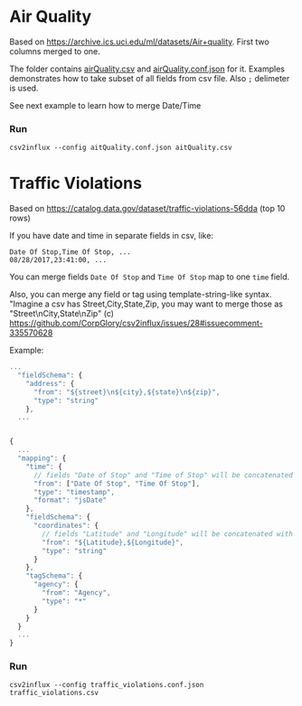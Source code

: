 # Air Quality
Based on https://archive.ics.uci.edu/ml/datasets/Air+quality.
First two columns merged to one.

The folder contains [airQuality.csv](airQuality.csv) and [airQuality.conf.json](airQuality.conf.json) for it.
Examples demonstrates how to take subset of all fields from csv file. Also `;` delimeter is used.

See next example to learn how to merge Date/Time


### Run

```
csv2influx --config aitQuality.conf.json aitQuality.csv
```

# Traffic Violations

Based on https://catalog.data.gov/dataset/traffic-violations-56dda (top 10 rows)


If you have date and time in separate fields in csv, like:

```
Date Of Stop,Time Of Stop, ...
08/28/2017,23:41:00, ...
```

You can merge fields `Date Of Stop` and `Time Of Stop` map to one `time` field.

Also, you can merge any field or tag using template-string-like syntax. 
"Imagine a csv has Street,City,State,Zip, you may want to merge those as "Street\nCity,State\nZip" (c) https://github.com/CorpGlory/csv2influx/issues/28#issuecomment-335570628

Example:

```javascript
...
  "fieldSchema": {
    "address": {
      "from": "${street}\n${city},${state}\n${zip}",
      "type": "string"
    },
  ...
```

```javascript

{
  ...
  "mapping": {
    "time": {
      // fields "Date of Stop" and "Time of Stop" will be concatenated to create timestamp
      "from": ["Date Of Stop", "Time Of Stop"],
      "type": "timestamp",
      "format": "jsDate"
    },
    "fieldSchema": {
      "coordinates": {
        // fields "Latitude" and "Longitude" will be concatenated with "," delimiter to create "coordinates" field
        "from": "${Latitude},${Longitude}",
        "type": "string"
      }
    },
    "tagSchema": {
      "agency": {
        "from": "Agency",
        "type": "*"
      }
    }
  }
  ...
}

```

### Run

```
csv2influx --config traffic_violations.conf.json traffic_violations.csv
```